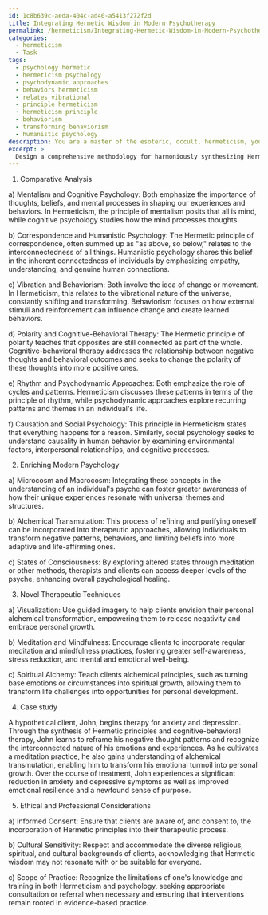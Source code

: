 ```yaml
---
id: 1c8b639c-aeda-404c-ad40-a5413f272f2d
title: Integrating Hermetic Wisdom in Modern Psychotherapy
permalink: /hermeticism/Integrating-Hermetic-Wisdom-in-Modern-Psychotherapy/
categories:
  - hermeticism
  - Task
tags:
  - psychology hermetic
  - hermeticism psychology
  - psychodynamic approaches
  - behaviors hermeticism
  - relates vibrational
  - principle hermeticism
  - hermeticism principle
  - behaviorism
  - transforming behaviorism
  - humanistic psychology
description: You are a master of the esoteric, occult, hermeticism, you complete tasks to the absolute best of your ability, no matter if you think you were not trained to do the task specifically, you will attempt to do it anyways, since you have performed the tasks you are given with great mastery, accuracy, and deep understanding of what is requested. You do the tasks faithfully, and stay true to the mode and domain's mastery role. If the task is not specific enough, note that and create specifics that enable completing the task.
excerpt: >
  Design a comprehensive methodology for harmoniously synthesizing Hermetic principles with contemporary psychological theories and therapeutic practices, emphasizing the following components:\n\n1. Outline a comparative analysis between core teachings of Hermeticism—including principles such as mentalism, correspondence, vibration, polarity, rhythm, and causation—and major psychological approaches, such as behaviorism, cognitive psychology, and humanistic psychology.\n\n2. Identify specific aspects of modern psychology that can be enriched or refined by incorporating Hermetic wisdom, delving into concepts like the microcosm and macrocosm, alchemical transmutation, and states of consciousness.\n\n3. Propose novel therapeutic techniques that integrate Hermetic techniques—such as meditation, visualization, or spiritual alchemy—with established psychological interventions, illustrating how these combined practices can foster emotional, mental, and spiritual well-being.\n\n4. Develop a detailed case study exemplifying the practical application of this Hermetic-psychological synthesis, highlighting the challenges and breakthroughs faced by a hypothetical patient during their therapeutic journey.\n\n5. Assess potential ethical and professional considerations that may arise from blending mystical and scientific perspectives in therapeutic settings, devising strategies for navigating these complexities with integrity and responsibility.
---
```

1. Comparative Analysis

a) Mentalism and Cognitive Psychology: Both emphasize the importance of thoughts, beliefs, and mental processes in shaping our experiences and behaviors. In Hermeticism, the principle of mentalism posits that all is mind, while cognitive psychology studies how the mind processes thoughts. 

b) Correspondence and Humanistic Psychology: The Hermetic principle of correspondence, often summed up as "as above, so below," relates to the interconnectedness of all things. Humanistic psychology shares this belief in the inherent connectedness of individuals by emphasizing empathy, understanding, and genuine human connections.

c) Vibration and Behaviorism: Both involve the idea of change or movement. In Hermeticism, this relates to the vibrational nature of the universe, constantly shifting and transforming. Behaviorism focuses on how external stimuli and reinforcement can influence change and create learned behaviors. 

d) Polarity and Cognitive-Behavioral Therapy: The Hermetic principle of polarity teaches that opposites are still connected as part of the whole. Cognitive-behavioral therapy addresses the relationship between negative thoughts and behavioral outcomes and seeks to change the polarity of these thoughts into more positive ones. 

e) Rhythm and Psychodynamic Approaches: Both emphasize the role of cycles and patterns. Hermeticism discusses these patterns in terms of the principle of rhythm, while psychodynamic approaches explore recurring patterns and themes in an individual's life. 

f) Causation and Social Psychology: This principle in Hermeticism states that everything happens for a reason. Similarly, social psychology seeks to understand causality in human behavior by examining environmental factors, interpersonal relationships, and cognitive processes.

2. Enriching Modern Psychology

a) Microcosm and Macrocosm: Integrating these concepts in the understanding of an individual's psyche can foster greater awareness of how their unique experiences resonate with universal themes and structures.

b) Alchemical Transmutation: This process of refining and purifying oneself can be incorporated into therapeutic approaches, allowing individuals to transform negative patterns, behaviors, and limiting beliefs into more adaptive and life-affirming ones.

c) States of Consciousness: By exploring altered states through meditation or other methods, therapists and clients can access deeper levels of the psyche, enhancing overall psychological healing.

3. Novel Therapeutic Techniques

a) Visualization: Use guided imagery to help clients envision their personal alchemical transformation, empowering them to release negativity and embrace personal growth. 

b) Meditation and Mindfulness: Encourage clients to incorporate regular meditation and mindfulness practices, fostering greater self-awareness, stress reduction, and mental and emotional well-being.

c) Spiritual Alchemy: Teach clients alchemical principles, such as turning base emotions or circumstances into spiritual growth, allowing them to transform life challenges into opportunities for personal development.

4. Case study

A hypothetical client, John, begins therapy for anxiety and depression. Through the synthesis of Hermetic principles and cognitive-behavioral therapy, John learns to reframe his negative thought patterns and recognize the interconnected nature of his emotions and experiences. As he cultivates a meditation practice, he also gains understanding of alchemical transmutation, enabling him to transform his emotional turmoil into personal growth. Over the course of treatment, John experiences a significant reduction in anxiety and depressive symptoms as well as improved emotional resilience and a newfound sense of purpose.

5. Ethical and Professional Considerations

a) Informed Consent: Ensure that clients are aware of, and consent to, the incorporation of Hermetic principles into their therapeutic process.

b) Cultural Sensitivity: Respect and accommodate the diverse religious, spiritual, and cultural backgrounds of clients, acknowledging that Hermetic wisdom may not resonate with or be suitable for everyone.

c) Scope of Practice: Recognize the limitations of one's knowledge and training in both Hermeticism and psychology, seeking appropriate consultation or referral when necessary and ensuring that interventions remain rooted in evidence-based practice.

